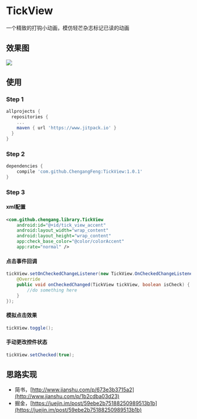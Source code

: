 # TickView
一个精致的打钩小动画，模仿轻芒杂志标记已读的动画


## 效果图
![](https://github.com/ChengangFeng/TickView/blob/master/art/tick_view_animation.gif)

## 使用

### Step 1
``` gradle
allprojects {
  repositories {
    ...
    maven { url 'https://www.jitpack.io' }
  }
}
```

### Step 2
``` gradle
dependencies {
    compile 'com.github.ChengangFeng:TickView:1.0.1'
}
```

### Step 3

#### xml配置
``` xml
<com.github.chengang.library.TickView
    android:id="@+id/tick_view_accent"
    android:layout_width="wrap_content"
    android:layout_height="wrap_content"
    app:check_base_color="@color/colorAccent"
    app:rate="normal" />
```

#### 点击事件回调
``` java
tickView.setOnCheckedChangeListener(new TickView.OnCheckedChangeListener() {
    @Override
    public void onCheckedChanged(TickView tickView, boolean isCheck) {
        //do something here
    }
});
```

#### 模拟点击效果
``` java
tickView.toggle();
```

#### 手动更改控件状态
``` java
tickView.setChecked(true);
```

## 思路实现
* 简书，[http://www.jianshu.com/p/673e3b3715a2](http://www.jianshu.com/p/1b2cdba03d23)
* 掘金，[https://juejin.im/post/59ebe2b75188250989513b1b](https://juejin.im/post/59ebe2b75188250989513b1b)

